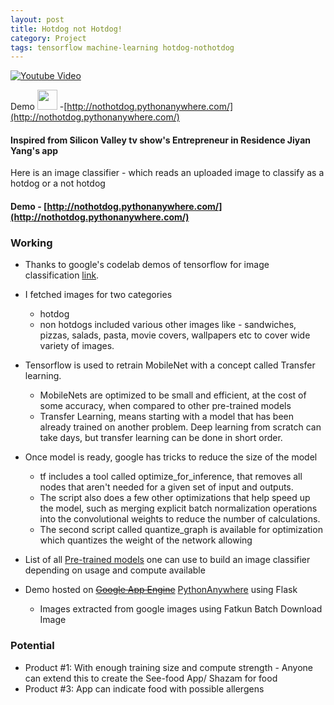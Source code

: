 ```yaml
---
layout: post
title: Hotdog not Hotdog! 
category: Project
tags: tensorflow machine-learning hotdog-nothotdog
---
```



[![Youtube Video](https://github.com/shubhamkalra27/hotdog-not-hotdog/raw/master/0.jpg)](https://www.youtube.com/watch?v=ACmydtFDTGs)


Demo  <a href="url"><img src="http://www.emoji.co.uk/files/apple-emojis/food-drink-ios/381-hot-dog.png"  height="32" width="32" ></a>  -[http://nothotdog.pythonanywhere.com/](http://nothotdog.pythonanywhere.com/)

#### Inspired from Silicon Valley tv show's Entrepreneur in Residence Jiyan Yang's app 

Here is an image classifier - which reads an uploaded image to classify as a hotdog or a not hotdog 


#### Demo - [http://nothotdog.pythonanywhere.com/](http://nothotdog.pythonanywhere.com/)

 

### Working


* Thanks to google's codelab demos of tensorflow for image classification [link](https://codelabs.developers.google.com/). 


* I fetched images for two categories
  -  hotdog
  -  non hotdogs included various other images like - sandwiches, pizzas, salads, pasta, movie covers, wallpapers etc to cover wide variety of images.


* Tensorflow is used to retrain MobileNet with a concept called Transfer learning. 
  * MobileNets are optimized to be small and efficient, at the cost of some accuracy, when compared to other pre-trained models
  * Transfer Learning, means starting with a model that has been already trained on another problem. Deep learning from scratch can take days, but transfer learning can be done in short order.

* Once model is ready, google has tricks to reduce the size of the model
  * tf includes a tool called optimize_for_inference, that removes all nodes that aren't needed for a given set of input and outputs.
  * The script also does a few other optimizations that help speed up the model, such as merging explicit batch normalization operations into the convolutional weights to reduce the number of calculations.
  * The second script called quantize_graph is available for optimization which quantizes the weight of the network allowing 


* List of all [Pre-trained models](https://github.com/tensorflow/models/tree/998104bfdf14f74a2398e951325e4660862c5f20/slim#pre-trained-models) one can use to build an image classifier depending on usage and compute available


*  Demo hosted on ~~[Google App Engine](https://cloud.google.com)~~  [PythonAnywhere](https://www.pythonanywhere.com) using Flask
   * Images extracted from google images using Fatkun Batch Download Image


### Potential
* Product #1: With enough training size and compute strength - Anyone can extend this to create the See-food App/ Shazam for food
* Product #3: App can indicate food with possible allergens
